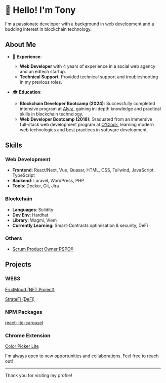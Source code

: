 # 👋 Hello! I'm Tony

I'm a passionate developer with a background in web development and a budding interest in blockchain technology.

## About Me

- 💼 **Experience**:
  - **Web Developer** with 4 years of experience in a social web agency and an edtech startup.
  - **Technical Support**: Provided technical support and troubleshooting in my previous roles.

- 🎓 **Education**:
  - **Blockchain Developer Bootcamp (2024)**: Successfully completed intensive program at [Alyra](https://alyra.fr/), gaining in-depth knowledge and practical skills in blockchain technology.
  - **Web Developer Bootcamp (2018)**: Graduated from an immersive full-stack web development program at [O'Clock](https://oclock.io/), learning modern web technologies and best practices in software development.

## Skills

### Web Development
- **Frontend**: React/Next, Vue, Quasar, HTML, CSS, Tailwind, JavaScript, TypeScript
- **Backend**: Laravel, WordPress, PHP
- **Tools**: Docker, Git, Jira

### Blockchain
- **Languages**: Solidity
- **Dev Env**: Hardhat
- **Library**: Wagmi, Viem
- **Currently Learning**: Smart-Contracts optimisation & security, DeFi

### Others
- [Scrum Product Owner PSPO®](https://www.scrum.org/assessments/professional-scrum-product-owner-i-certification)

## Projects

### WEB3

[FruitMood (NFT Project)](https://fruitmood.vercel.app/)

[StrateFi (DeFi)](https://stratefi.vercel.app/)

### NPM Packages

[react-lite-carousel](https://www.npmjs.com/package/react-lite-carousel)

### Chrome Extension

[Color Picker Lite](https://chromewebstore.google.com/detail/color-picker-lite/alaahbknffekmlfalifhodohhgjmofgp)

I'm always open to new opportunities and collaborations. Feel free to reach out!

---

Thank you for visiting my profile!


